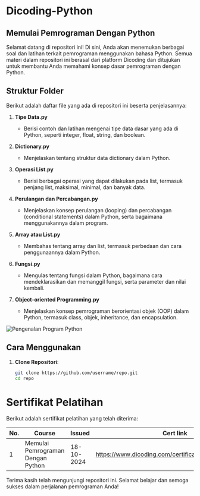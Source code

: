 # Dicoding-Python

## Memulai Pemrograman Dengan Python

Selamat datang di repositori ini! Di sini, Anda akan menemukan berbagai soal dan latihan terkait pemrograman menggunakan bahasa Python. Semua materi dalam repositori ini berasal dari platform Dicoding dan ditujukan untuk membantu Anda memahami konsep dasar pemrograman dengan Python.

## Struktur Folder

Berikut adalah daftar file yang ada di repositori ini beserta penjelasannya:

1. **Tipe Data.py**
   - Berisi contoh dan latihan mengenai tipe data dasar yang ada di Python, seperti integer, float, string, dan boolean.

2. **Dictionary.py**
   - Menjelaskan tentang struktur data dictionary dalam Python.

3. **Operasi List.py**
   - Berisi berbagai operasi yang dapat dilakukan pada list, termasuk penjang list, maksimal, minimal, dan banyak data.

4. **Perulangan dan Percabangan.py**
   - Menjelaskan konsep perulangan (looping) dan percabangan (conditional statements) dalam Python, serta bagaimana menggunakannya dalam program.

5. **Array atau List.py**
   - Membahas tentang array dan list, termasuk perbedaan dan cara penggunaannya dalam Python.

6. **Fungsi.py**
   - Mengulas tentang fungsi dalam Python, bagaimana cara mendeklarasikan dan memanggil fungsi, serta parameter dan nilai kembali.

7. **Object-oriented Programming.py**
   - Menjelaskan konsep pemrograman berorientasi objek (OOP) dalam Python, termasuk class, objek, inheritance, dan encapsulation.

![Pengenalan Program Python](https://github.com/user-attachments/assets/0174590e-fe92-4d45-8956-406f1fb6bed5)

## Cara Menggunakan

1. **Clone Repositori**:
   ```bash
   git clone https://github.com/username/repo.git
   cd repo
   
# Sertifikat Pelatihan

Berikut adalah sertifikat pelatihan yang telah diterima:

| No. | Course                                       | Issued      | Cert link |
|-----|----------------------------------------------|-------------|-----------|
| 1   | Memulai Pemrograman Dengan Python           | 18-10-2024  | https://www.dicoding.com/certificates/2VX34O39VZYQ |


Terima kasih telah mengunjungi repositori ini. Selamat belajar dan semoga sukses dalam perjalanan pemrograman Anda!
